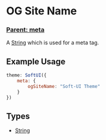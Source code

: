 # OG Site Name

### **[Parent: meta](/docs/meta/)**

A [String](https://developer.mozilla.org/en-US/docs/Web/JavaScript/Reference/Global_Objects/String) which is used for a meta tag.

## Example Usage

```js
theme: SoftUI({
    meta: {
        ogSiteName: "Soft-UI Theme"
    }
})
```

## Types

-   [String](https://developer.mozilla.org/en-US/docs/Web/JavaScript/Reference/Global_Objects/Boolean)
